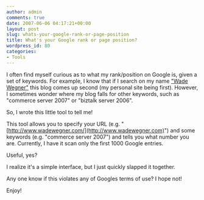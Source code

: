 ```yaml
---
author: admin
comments: true
date: 2007-06-06 04:17:21+00:00
layout: post
slug: whats-your-google-rank-or-page-position
title: What's your Google rank or page position?
wordpress_id: 80
categories:
- Tools
---
```


I often find myself curious as to what my rank/position on Google is, given a set of keywords. For example, I know that if I search on my name ["Wade Wegner"](http://www.google.com/search?hl=en&q=Wade+Wegner) this blog comes up second (my personal site being first). However, I sometimes wonder where my blog falls for other keywords, such as "commerce server 2007" or "biztalk server 2006".

So, I wrote this little tool to tell me!

This tool allows you to specify your URL (e.g. "[http://www.wadewegner.com/](http://www.wadewegner.com)") and some keywords (e.g. "commerce server 2007") and tells you what number you are. Currently, I have it scan only the first 1000 Google entries.

Useful, yes?

I realize it's a simple interface, but I just quickly slapped it together.

Any one know if this violates any of Googles terms of use? I hope not!

Enjoy!